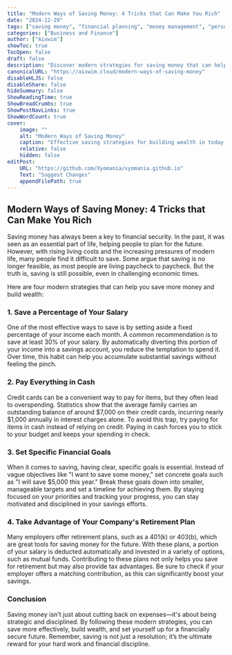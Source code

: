 ```yaml
---
title: "Modern Ways of Saving Money: 4 Tricks that Can Make You Rich"
date: "2024-12-29"
tags: ["saving money", "financial planning", "money management", "personal finance", "wealth building"]
categories: ["Business and Finance"]
author: ["Aixwim"]
showToc: true
TocOpen: false
draft: false
description: "Discover modern strategies for saving money that can help you build wealth and create a financially secure future."
canonicalURL: "https://aixwim.cloud/modern-ways-of-saving-money"
disableHLJS: false
disableShare: false
hideSummary: false
ShowReadingTime: true
ShowBreadCrumbs: true
ShowPostNavLinks: true
ShowWordCount: true
cover:
    image: ""
    alt: "Modern Ways of Saving Money"
    caption: "Effective saving strategies for building wealth in today’s world."
    relative: false
    hidden: false
editPost:
    URL: "https://github.com/Xyomania/xyomania.github.io"
    Text: "Suggest Changes"
    appendFilePath: true
---
```


## Modern Ways of Saving Money: 4 Tricks that Can Make You Rich

Saving money has always been a key to financial security. In the past, it was seen as an essential part of life, helping people to plan for the future. However, with rising living costs and the increasing pressures of modern life, many people find it difficult to save. Some argue that saving is no longer feasible, as most people are living paycheck to paycheck. But the truth is, saving is still possible, even in challenging economic times.

Here are four modern strategies that can help you save more money and build wealth:

### **1. Save a Percentage of Your Salary**

One of the most effective ways to save is by setting aside a fixed percentage of your income each month. A common recommendation is to save at least 30% of your salary. By automatically diverting this portion of your income into a savings account, you reduce the temptation to spend it. Over time, this habit can help you accumulate substantial savings without feeling the pinch.

### **2. Pay Everything in Cash**

Credit cards can be a convenient way to pay for items, but they often lead to overspending. Statistics show that the average family carries an outstanding balance of around $7,000 on their credit cards, incurring nearly $1,000 annually in interest charges alone. To avoid this trap, try paying for items in cash instead of relying on credit. Paying in cash forces you to stick to your budget and keeps your spending in check.

### **3. Set Specific Financial Goals**

When it comes to saving, having clear, specific goals is essential. Instead of vague objectives like "I want to save some money," set concrete goals such as "I will save $5,000 this year." Break these goals down into smaller, manageable targets and set a timeline for achieving them. By staying focused on your priorities and tracking your progress, you can stay motivated and disciplined in your savings efforts.

### **4. Take Advantage of Your Company's Retirement Plan**

Many employers offer retirement plans, such as a 401(k) or 403(b), which are great tools for saving money for the future. With these plans, a portion of your salary is deducted automatically and invested in a variety of options, such as mutual funds. Contributing to these plans not only helps you save for retirement but may also provide tax advantages. Be sure to check if your employer offers a matching contribution, as this can significantly boost your savings.

### **Conclusion**

Saving money isn't just about cutting back on expenses—it's about being strategic and disciplined. By following these modern strategies, you can save more effectively, build wealth, and set yourself up for a financially secure future. Remember, saving is not just a resolution; it’s the ultimate reward for your hard work and financial discipline.

